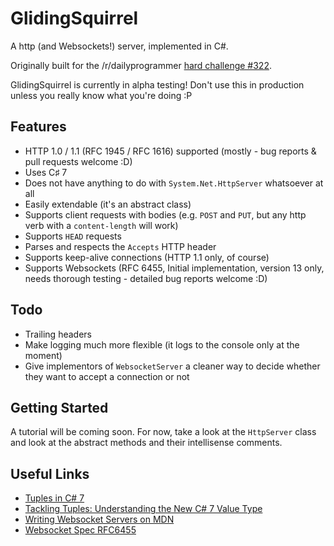 # GlidingSquirrel

A http (and Websockets!) server, implemented in C#.

Originally built for the /r/dailyprogrammer [hard challenge #322](https://www.reddit.com/r/dailyprogrammer/comments/6lti17/20170707_challenge_322_hard_static_http_server/).

GlidingSquirrel is currently in alpha testing! Don't use this in production unless you really know what you're doing :P

## Features
 - HTTP 1.0 / 1.1 (RFC 1945 / RFC 1616) supported (mostly - bug reports & pull requests welcome :D)
 - Uses C&sharp; 7
 - Does not have anything to do with `System.Net.HttpServer` whatsoever at all
 - Easily extendable (it's an abstract class)
 - Supports client requests with bodies (e.g. `POST` and `PUT`, but any http verb with a `content-length` will work)
 - Supports `HEAD` requests
 - Parses and respects the `Accepts` HTTP header
 - Supports keep-alive connections (HTTP 1.1 only, of course)
 - Supports Websockets (RFC 6455, Initial implementation, version 13 only, needs thorough testing - detailed bug reports welcome :D)

## Todo
 - Trailing headers
 - Make logging much more flexible (it logs to the console only at the moment)
 - Give implementors of `WebsocketServer` a cleaner way to decide whether they want to accept a connection or not

## Getting Started
A tutorial will be coming soon. For now, take a look at the `HttpServer` class and look at the abstract methods and their intellisense comments.

## Useful Links
 - [Tuples in C# 7](https://www.thomaslevesque.com/2016/07/25/tuples-in-c-7/)
 - [Tackling Tuples: Understanding the New C# 7 Value Type](http://our.componentone.com/2017/01/30/tackling-tuples-understanding-the-new-c-7-value-type/)
 - [Writing Websocket Servers on MDN](https://developer.mozilla.org/en-US/docs/Web/API/WebSockets_API/Writing_WebSocket_servers)
 - [Websocket Spec RFC6455](https://tools.ietf.org/html/rfc6455#section-5.5.1)

